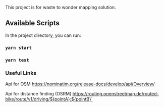 This project is for waste to wonder mapping solution.

## Available Scripts

In the project directory, you can run:

### `yarn start`



### `yarn test`



### Useful Links

Api for OSM
https://nominatim.org/release-docs/develop/api/Overview/

Api for distance finding (OSRM)
https://routing.openstreetmap.de/routed-bike/route/v1/driving/${pointA};${pointB}`